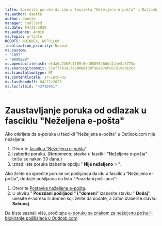```yaml
---
title: Sprečite poruke da idu u fasciklu "Neželjena e-pošta" u Outlook.com
ms.author: daeite
author: daeite
manager: joallard
ms.date: 04/21/2020
ms.audience: Admin
ms.topic: article
ROBOTS: NOINDEX, NOFOLLOW
localization_priority: Normal
ms.custom:
- "1897"
- "9000290"
ms.openlocfilehash: e1da0c7b67c1f09f6ed6589848ddd2d4e5a5775a
ms.sourcegitcommit: 55eff703a17e500681d8fa6a87eb067019ade3cc
ms.translationtype: MT
ms.contentlocale: sr-Latn-RS
ms.lasthandoff: 04/22/2020
ms.locfileid: "43710961"
---
```

# <a name="stop-messages-from-going-to-your-junk-email-folder"></a>Zaustavljanje poruka od odlazak u fasciklu "Neželjena e-pošta"

Ako otkrijete da e-poruka u fascikli "Neželjena e-pošta" u Outlook.com nije neželjena:

1. Otvorite [fasciklu "Neželjena e-pošta](https://outlook.live.com/mail/junkemail)".
1. Izaberite poruku. (*Napomena:* stavke u fascikli "Neželjena e-pošta" brišu se nakon 30 dana.)
1. Iznad liste poruka izaberite opciju " **Nije neželjeno** > **".**

Ako želite da sprečite poruke od pošiljaoca da idu u fasciklu "Neželjena e-pošta", dodajte pošiljaoca na listu "Pouzdani pošiljaoci":

1. Otvorite [Postavke neželjene e-pošte](https://go.microsoft.com/fwlink/?linkid=2035804).
1. U okviru " **Pouzdani pošiljaoci" i "domeni**" izaberite stavku " **Dodaj**", unesite e-adresu ili domen koji želite da dodate, a zatim izaberite stavku **Sačuvaj**.

Da biste saznali više, pročitajte [e-poruku sa znakom za neželjenu poštu ili blokiranje pošiljalaca u Outlook.com](https://support.office.com/article/a3ece97b-82f8-4a5e-9ac3-e92fa6427ae4?wt.mc_id=Office_Outlook_com_Alchemy).
